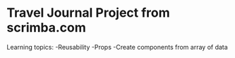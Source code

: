 # Travel Journal Project from scrimba.com

Learning topics:
-Reusability
-Props
-Create components from array of data
